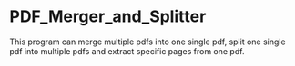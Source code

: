 # PDF_Merger_and_Splitter
This program can merge multiple pdfs into one single pdf, split one single pdf into multiple pdfs and extract specific pages from one pdf.
